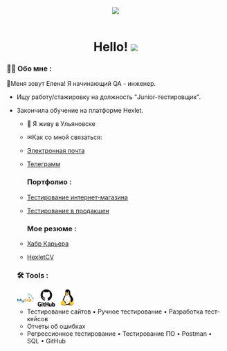 <div id="header" align="center">
  <img src="https://media.giphy.com/media/Q2T7BXRiDFPJcPoA7Z/giphy.gif" width="150"/>
</div>

<div id="header" align="center">
<img src="https://komarev.com/ghpvc/?username=ElenaSimanina&style=flat-square&color=blue" alt=""/>
</div>

<div id="header" align="center">
<h1>
  Hello!
  <img src="https://media.giphy.com/media/hvRJCLFzcasrR4ia7z/giphy.gif" width="30px"/>
</h1>
</div>

 

### :woman_technologist: Обо мне :

 👋Меня зовут Елена! Я начинающий QA - инженер.
 
- Ищу работу/стажировку на должность "Junior-тестировщик".
- Закончила обучение на платформе Hexlet.
  - 🏡 Я живу в Ульяновске
  - ✉Как со мной связаться:
  - [Электронная почта](elenasimanina1978@gmail.com)
  - [Телеграмм](https://t.me/jjjKlepajjj)
 
    ### Портфолио :
   -  [Тестирование интернет-магазина](https://github.com/ElenaSimanina/qa-engineer-project-84)
   -  [Тестирование в  продакшен](https://github.com/ElenaSimanina/qa-engineer-project-85)
 
      ### Мое резюме :
   - [Хабр Карьера](https://career.habr.com/elenasimanina)
   - [HexletCV](https://cv.hexlet.io/ru/resumes/2902)
    ### :hammer_and_wrench:  Tools :
    <div>
  <img src="https://github.com/devicons/devicon/blob/master/icons/mysql/mysql-original-wordmark.svg" title="MySQL"  alt="MySQL" width="40" height="40"/>&nbsp;
  <img src="https://github.com/devicons/devicon/blob/master/icons/github/github-original-wordmark.svg" title="GitHub"  alt="GitHub" width="40" height="40"/>&nbsp;
  <img src="https://github.com/devicons/devicon/blob/master/icons/linux/linux-original.svg"  width="40" height="40"/>&nbsp;
   </div>
   
   * Тестирование сайтов 
   • Ручное тестирование 
   • Разработка тест-кейсов
   * Отчеты об ошибках
   * Регрессионное тестирование
   • Тестирование ПО 
   • Postman 
   • SQL 
   • GitHub
  

